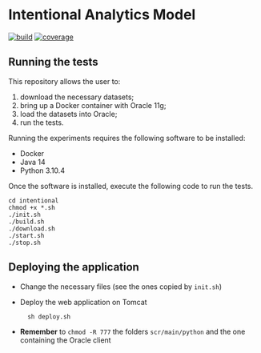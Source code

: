 # Intentional Analytics Model

[![build](https://github.com/w4bo/iam-demo/actions/workflows/build.yml/badge.svg?branch=master)](https://github.com/w4bo/iam-demo/actions/workflows/build.yml)
[![coverage](.github/badges/jacoco.svg)](.github/badges/jacoco.svg)

## Running the tests

This repository allows the user to:
1. download the necessary datasets;
2. bring up a Docker container with Oracle 11g;
3. load the datasets into Oracle;
4. run the tests.

Running the experiments requires the following software to be installed:
- Docker
- Java 14
- Python 3.10.4

Once the software is installed, execute the following code to run the tests.

    cd intentional
    chmod +x *.sh
    ./init.sh
    ./build.sh
    ./download.sh
    ./start.sh
    ./stop.sh

## Deploying the application

- Change the necessary files (see the ones copied by `init.sh`)
- Deploy the web application on Tomcat

        sh deploy.sh

- **Remember** to `chmod -R 777` the folders `scr/main/python` and the one containing the Oracle client 
